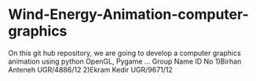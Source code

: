 # Wind-Energy-Animation-computer-graphics
On this git hub repository, we are going to develop a computer graphics animation using python OpenGL, Pygame ...
Group Name                       ID No
1)Birhan Anteneh                UGR/4886/12
2)Ekram Kedir                   UGR/9671/12
